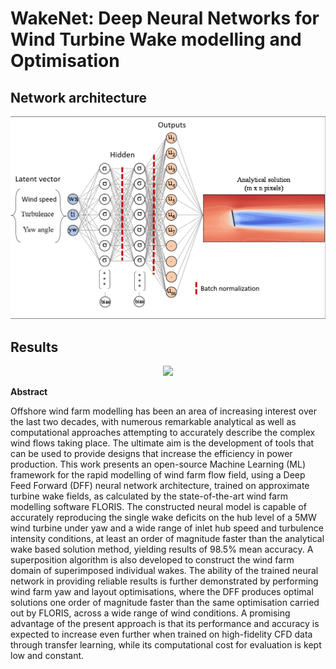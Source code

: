 # WakeNet: Deep Neural Networks for Wind Turbine Wake modelling and Optimisation

## Network architecture

<p align="center">
  <img src="https://github.com/soanagno/wakeNet/blob/master/architecture.png" width="600">
</p>

## Results
<p align="center">
  <img src="https://github.com/soanagno/wakeNet/blob/master/floris_vs_dnn.png" width="700">
</p>
  
**Abstract**

Offshore wind farm modelling has been an area of increasing interest over the last two decades, with numerous remarkable analytical as well as computational approaches attempting to accurately describe the complex wind flows taking place. The ultimate aim is the development of tools that can be used to provide designs that increase the efficiency in power production. This work presents an open-source Machine Learning (ML) framework for the rapid modelling of wind farm flow field, using a Deep Feed Forward (DFF) neural network architecture, trained on approximate turbine wake fields, as calculated by the state-of-the-art wind farm modelling software FLORIS. The constructed neural model is capable of accurately reproducing the single wake deficits on the hub level of a 5MW wind turbine under yaw and a wide range of inlet hub speed and turbulence intensity conditions, at least an order of magnitude faster than the analytical wake based solution method, yielding results of 98.5% mean accuracy. A superposition algorithm is also developed to construct the wind farm domain of superimposed individual wakes. The ability of the trained neural network in providing reliable results is further demonstrated by performing wind farm yaw and layout optimisations, where the DFF produces optimal solutions one order of magnitude faster than the same optimisation carried out by FLORIS, across a wide range of wind conditions. A promising advantage of the present approach is that its performance and accuracy is expected to increase even further when trained on high-fidelity CFD data through transfer learning, while its computational cost for evaluation is kept low and constant.

